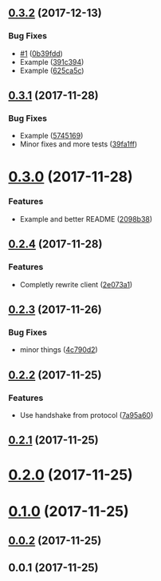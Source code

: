 <a name="0.3.2"></a>
## [0.3.2](https://github.com/ZeroNetJS/zeronet-client/compare/v0.3.1...v0.3.2) (2017-12-13)


### Bug Fixes

* [#1](https://github.com/ZeroNetJS/zeronet-client/issues/1) ([0b39fdd](https://github.com/ZeroNetJS/zeronet-client/commit/0b39fdd))
* Example ([391c394](https://github.com/ZeroNetJS/zeronet-client/commit/391c394))
* Example ([625ca5c](https://github.com/ZeroNetJS/zeronet-client/commit/625ca5c))



<a name="0.3.1"></a>
## [0.3.1](https://github.com/ZeroNetJS/zeronet-client/compare/v0.3.0...v0.3.1) (2017-11-28)


### Bug Fixes

* Example ([5745169](https://github.com/ZeroNetJS/zeronet-client/commit/5745169))
* Minor fixes and more tests ([39fa1ff](https://github.com/ZeroNetJS/zeronet-client/commit/39fa1ff))



<a name="0.3.0"></a>
# [0.3.0](https://github.com/ZeroNetJS/zeronet-client/compare/v0.2.4...v0.3.0) (2017-11-28)


### Features

* Example and better README ([2098b38](https://github.com/ZeroNetJS/zeronet-client/commit/2098b38))



<a name="0.2.4"></a>
## [0.2.4](https://github.com/ZeroNetJS/zeronet-client/compare/v0.2.3...v0.2.4) (2017-11-28)


### Features

* Completly rewrite client ([2e073a1](https://github.com/ZeroNetJS/zeronet-client/commit/2e073a1))



<a name="0.2.3"></a>
## [0.2.3](https://github.com/ZeroNetJS/zeronet-js/compare/v0.2.2...v0.2.3) (2017-11-26)


### Bug Fixes

* minor things ([4c790d2](https://github.com/ZeroNetJS/zeronet-js/commit/4c790d2))



<a name="0.2.2"></a>
## [0.2.2](https://github.com/ZeroNetJS/zeronet-js/compare/v0.2.1...v0.2.2) (2017-11-25)


### Features

* Use handshake from protocol ([7a95a60](https://github.com/ZeroNetJS/zeronet-js/commit/7a95a60))



<a name="0.2.1"></a>
## [0.2.1](https://github.com/ZeroNetJS/zeronet-js/compare/v0.2.0...v0.2.1) (2017-11-25)



<a name="0.2.0"></a>
# [0.2.0](https://github.com/ZeroNetJS/zeronet-js/compare/v0.1.0...v0.2.0) (2017-11-25)



<a name="0.1.0"></a>
# [0.1.0](https://github.com/ZeroNetJS/zeronet-js/compare/v0.0.2...v0.1.0) (2017-11-25)



<a name="0.0.2"></a>
## [0.0.2](https://github.com/ZeroNetJS/zeronet-js/compare/v0.0.1...v0.0.2) (2017-11-25)



<a name="0.0.1"></a>
## 0.0.1 (2017-11-25)



